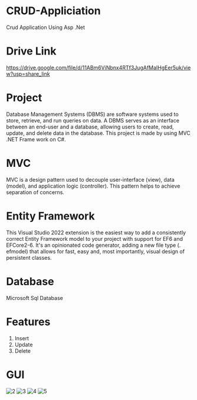 # CRUD-Appliciation
Crud Application Using Asp .Net

# Drive Link
https://drive.google.com/file/d/11ABm6ViNbnx4RTf3JugAfMaIHgEer5uk/view?usp=share_link

# Project

Database Management Systems (DBMS) are software systems used to store, retrieve, and run queries on data. A DBMS serves as an interface between an end-user and a database, allowing users to create, read, update, and delete data in the database. This project is made by using MVC .NET Frame work on C#.

# MVC
MVC is a design pattern used to decouple user-interface (view), data (model), and application logic (controller). This pattern helps to achieve separation of concerns.

# Entity Framework
This Visual Studio 2022 extension is the easiest way to add a consistently correct Entity Framework model to your project with support for EF6 and EFCore2-6. It's an opinionated code generator, adding a new file type (. efmodel) that allows for fast, easy and, most importantly, visual design of persistent classes.

# Database
Microsoft Sql Database

# Features
1. Insert
2. Update
3. Delete

# GUI

![2](https://user-images.githubusercontent.com/73800301/226446357-960c017c-c665-4659-a8c5-47023417f17c.PNG)
![3](https://user-images.githubusercontent.com/73800301/226446363-cfc18910-681b-4c7a-b2a4-10c4e4490f0d.PNG)
![4](https://user-images.githubusercontent.com/73800301/226446366-1bf61515-8395-4ea8-9c51-13c37fb1c265.PNG)
![5](https://user-images.githubusercontent.com/73800301/226446369-bde79fa5-1533-4124-a20b-a16c9f3c54ed.PNG)


